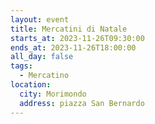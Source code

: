 ```yaml
---
layout: event
title: Mercatini di Natale
starts_at: 2023-11-26T09:30:00
ends_at: 2023-11-26T18:00:00
all_day: false
tags:
  - Mercatino
location:
  city: Morimondo
  address: piazza San Bernardo
---
```

